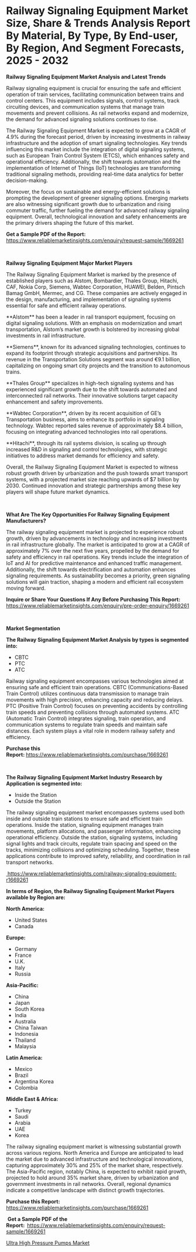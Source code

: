 <p><h1>Railway Signaling Equipment Market Size, Share & Trends Analysis Report By Material, By Type, By End-user, By Region, And Segment Forecasts, 2025 - 2032</h1></p><p><strong>Railway Signaling Equipment Market Analysis and Latest Trends</strong></p>
<p><p>Railway signaling equipment is crucial for ensuring the safe and efficient operation of train services, facilitating communication between trains and control centers. This equipment includes signals, control systems, track circuiting devices, and communication systems that manage train movements and prevent collisions. As rail networks expand and modernize, the demand for advanced signaling solutions continues to rise.</p><p>The Railway Signaling Equipment Market is expected to grow at a CAGR of 4.9% during the forecast period, driven by increasing investments in railway infrastructure and the adoption of smart signaling technologies. Key trends influencing this market include the integration of digital signaling systems, such as European Train Control System (ETCS), which enhances safety and operational efficiency. Additionally, the shift towards automation and the implementation of Internet of Things (IoT) technologies are transforming traditional signaling methods, providing real-time data analytics for better decision-making.</p><p>Moreover, the focus on sustainable and energy-efficient solutions is prompting the development of greener signaling options. Emerging markets are also witnessing significant growth due to urbanization and rising commuter traffic, further fueling the demand for advanced railway signaling equipment. Overall, technological innovation and safety enhancements are the primary drivers shaping the future of this market.</p></p>
<p><strong>Get a Sample PDF of the Report:&nbsp;</strong> <a href="https://www.reliablemarketinsights.com/enquiry/request-sample/1669261?utm_campaign=3264&utm_medium=2&utm_source=Github&utm_content=ia&utm_term=08042025&utm_id=railway-signaling-equipment">https://www.reliablemarketinsights.com/enquiry/request-sample/1669261</a></p>
<p>&nbsp;</p>
<p><strong>Railway Signaling Equipment Major Market Players</strong></p>
<p><p>The Railway Signaling Equipment Market is marked by the presence of established players such as Alstom, Bombardier, Thales Group, Hitachi, CAF, Nokia Corp, Siemens, Wabtec Corporation, HUAWEI, Belden, Pintsch Bamag GmbH, Mermec, and CG. These companies are actively engaged in the design, manufacturing, and implementation of signaling systems essential for safe and efficient railway operations.</p><p>**Alstom** has been a leader in rail transport equipment, focusing on digital signaling solutions. With an emphasis on modernization and smart transportation, Alstom’s market growth is bolstered by increasing global investments in rail infrastructure. </p><p>**Siemens**, known for its advanced signaling technologies, continues to expand its footprint through strategic acquisitions and partnerships. Its revenue in the Transportation Solutions segment was around €9.1 billion, capitalizing on ongoing smart city projects and the transition to autonomous trains.</p><p>**Thales Group** specializes in high-tech signaling systems and has experienced significant growth due to the shift towards automated and interconnected rail networks. Their innovative solutions target capacity enhancement and safety improvements. </p><p>**Wabtec Corporation**, driven by its recent acquisition of GE’s Transportation business, aims to enhance its portfolio in signaling technology. Wabtec reported sales revenue of approximately $8.4 billion, focusing on integrating advanced technologies into rail operations.</p><p>**Hitachi**, through its rail systems division, is scaling up through increased R&D in signaling and control technologies, with strategic initiatives to address market demands for efficiency and safety. </p><p>Overall, the Railway Signaling Equipment Market is expected to witness robust growth driven by urbanization and the push towards smart transport systems, with a projected market size reaching upwards of $7 billion by 2030. Continued innovation and strategic partnerships among these key players will shape future market dynamics.</p></p>
<p>&nbsp;</p>
<p><strong>What Are The Key Opportunities For Railway Signaling Equipment Manufacturers?</strong></p>
<p><p>The railway signaling equipment market is projected to experience robust growth, driven by advancements in technology and increasing investments in rail infrastructure globally. The market is anticipated to grow at a CAGR of approximately 7% over the next five years, propelled by the demand for safety and efficiency in rail operations. Key trends include the integration of IoT and AI for predictive maintenance and enhanced traffic management. Additionally, the shift towards electrification and automation enhances signaling requirements. As sustainability becomes a priority, green signaling solutions will gain traction, shaping a modern and efficient rail ecosystem moving forward.</p></p>
<p><strong>Inquire or Share Your Questions If Any Before Purchasing This Report:</strong> <a href="https://www.reliablemarketinsights.com/enquiry/pre-order-enquiry/1669261?utm_campaign=3264&utm_medium=2&utm_source=Github&utm_content=ia&utm_term=08042025&utm_id=railway-signaling-equipment">https://www.reliablemarketinsights.com/enquiry/pre-order-enquiry/1669261</a></p>
<p>&nbsp;</p>
<p><strong>Market Segmentation</strong></p>
<p><strong>The Railway Signaling Equipment Market Analysis by types is segmented into:</strong></p>
<p><ul><li>CBTC</li><li>PTC</li><li>ATC</li></ul></p>
<p><p>Railway signaling equipment encompasses various technologies aimed at ensuring safe and efficient train operations. CBTC (Communications-Based Train Control) utilizes continuous data transmission to manage train movements with high precision, enhancing capacity and reducing delays. PTC (Positive Train Control) focuses on preventing accidents by controlling train speeds and preventing collisions through automated systems. ATC (Automatic Train Control) integrates signaling, train operation, and communication systems to regulate train speeds and maintain safe distances. Each system plays a vital role in modern railway safety and efficiency.</p></p>
<p><strong>Purchase this Report:&nbsp;</strong><a href="https://www.reliablemarketinsights.com/purchase/1669261?utm_campaign=3264&utm_medium=2&utm_source=Github&utm_content=ia&utm_term=08042025&utm_id=railway-signaling-equipment">https://www.reliablemarketinsights.com/purchase/1669261</a></p>
<p>&nbsp;</p>
<p><strong>The Railway Signaling Equipment Market Industry Research by Application is segmented into:</strong></p>
<p><ul><li>Inside the Station</li><li>Outside the Station</li></ul></p>
<p><p>The railway signaling equipment market encompasses systems used both inside and outside train stations to ensure safe and efficient train operations. Inside the station, signaling equipment manages train movements, platform allocations, and passenger information, enhancing operational efficiency. Outside the station, signaling systems, including signal lights and track circuits, regulate train spacing and speed on the tracks, minimizing collisions and optimizing scheduling. Together, these applications contribute to improved safety, reliability, and coordination in rail transport networks.</p></p>
<p><a href="https://www.reliablemarketinsights.com/railway-signaling-equipment-r1669261?utm_campaign=3264&utm_medium=2&utm_source=Github&utm_content=ia&utm_term=08042025&utm_id=railway-signaling-equipment">&nbsp;https://www.reliablemarketinsights.com/railway-signaling-equipment-r1669261</a></p>
<p><strong>In terms of Region, the Railway Signaling Equipment Market Players available by Region are:</strong></p>
<p>
    <p> <strong> North America: </strong>
        <ul>
            <li>United States</li>
            <li>Canada</li>
        </ul>
        </p> 
    <p> <strong> Europe: </strong>
        <ul>
            <li>Germany</li>
            <li>France</li>
            <li>U.K.</li>
            <li>Italy</li>
            <li>Russia</li>
        </ul>
        </p> 
    <p> <strong> Asia-Pacific: </strong>
        <ul>
            <li>China</li>
            <li>Japan</li>
            <li>South Korea</li>
            <li>India</li>
            <li>Australia</li>
            <li>China Taiwan</li>
            <li>Indonesia</li>
            <li>Thailand</li>
            <li>Malaysia</li>
        </ul>
        </p> 
    <p> <strong> Latin America: </strong>
        <ul>
            <li>Mexico</li>
            <li>Brazil</li>
            <li>Argentina Korea</li>
            <li>Colombia</li>
        </ul>
        </p> 
    <p> <strong> Middle East & Africa: </strong>
        <ul>
            <li>Turkey</li>
            <li>Saudi</li>
            <li>Arabia</li>
            <li>UAE</li>
            <li>Korea</li>
        </ul>
    </p>
    </p>
<p><p>The railway signaling equipment market is witnessing substantial growth across various regions. North America and Europe are anticipated to lead the market due to advanced infrastructure and technological innovations, capturing approximately 30% and 25% of the market share, respectively. The Asia-Pacific region, notably China, is expected to exhibit rapid growth, projected to hold around 35% market share, driven by urbanization and government investments in rail networks. Overall, regional dynamics indicate a competitive landscape with distinct growth trajectories.</p></p>
<p><strong>Purchase this Report: </strong><a href="https://www.reliablemarketinsights.com/purchase/1669261?utm_campaign=3264&utm_medium=2&utm_source=Github&utm_content=ia&utm_term=08042025&utm_id=railway-signaling-equipment">https://www.reliablemarketinsights.com/purchase/1669261</a></p>
<p>&nbsp;<strong>Get a Sample PDF of the Report:&nbsp;&nbsp;</strong><a href="https://www.reliablemarketinsights.com/enquiry/request-sample/1669261?utm_campaign=3264&utm_medium=2&utm_source=Github&utm_content=ia&utm_term=08042025&utm_id=railway-signaling-equipment">https://www.reliablemarketinsights.com/enquiry/request-sample/1669261</a></p>
<p><strong></strong></p>
<p><p><a href="https://github.com/Mayankdeswa/Market-Research-Report-List-1/blob/main/ultra-high-pressure-pumps-market.md?utm_campaign=3264&utm_medium=2&utm_source=Github&utm_content=ia&utm_term=08042025&utm_id=railway-signaling-equipment">Ultra High Pressure Pumps Market</a></p></p>